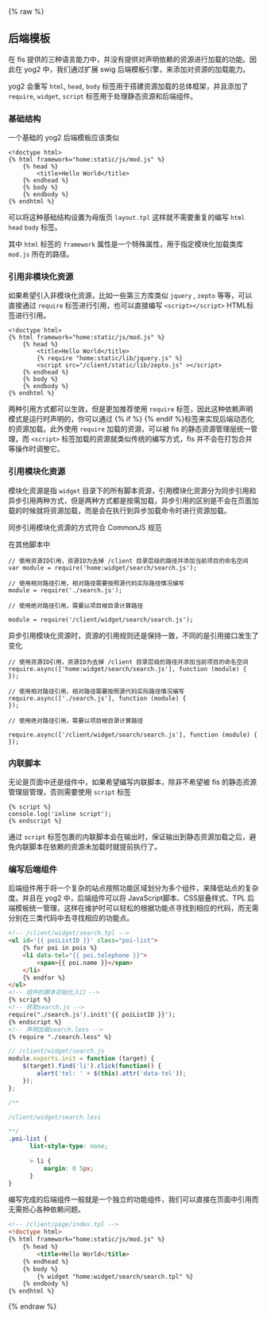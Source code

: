 ---
---
{% raw %}

## 后端模板

在 fis 提供的三种语言能力中，并没有提供对声明依赖的资源进行加载的功能。因此在 yog2 中，我们通过扩展 swig 后端模板引擎，来添加对资源的加载能力。

yog2 会重写 `html`,  `head`,  `body` 标签用于搭建资源加载的总体框架，并且添加了 `require`,  `widget`,  `script` 标签用于处理静态资源和后端组件。

### 基础结构

一个基础的 yog2 后端模板应该类似

```
<!doctype html>
{% html framework="home:static/js/mod.js" %}
    {% head %}
        <title>Hello World</title>
    {% endhead %}
    {% body %}
    {% endbody %}
{% endhtml %}
```

可以将这种基础结构设置为母版页 `layout.tpl` 这样就不需要重复的编写 `html` `head` `body` 标签。

其中 `html` 标签的 `framework` 属性是一个特殊属性，用于指定模块化加载类库 `mod.js` 所在的路径。

### 引用非模块化资源

如果希望引入非模块化资源，比如一些第三方库类似 `jquery` , `zepto` 等等，可以直接通过 `require` 标签进行引用，也可以直接编写 `<script></script>` HTML标签进行引用。

```
<!doctype html>
{% html framework="home:static/js/mod.js" %}
    {% head %}
        <title>Hello World</title>
        {% require "home:static/lib/jquery.js" %}
        <script src="/client/static/lib/zepto.js" ></script>
    {% endhead %}
    {% body %}
    {% endbody %}
{% endhtml %}
```

两种引用方式都可以生效，但是更加推荐使用 `require` 标签，因此这种依赖声明模式是运行时声明的，你可以通过 {% if %} {% endif %}标签来实现后端动态化的资源加载。此外使用 `require` 加载的资源，可以被 fis 的静态资源管理层统一管理，而 `<script>` 标签加载的资源就类似传统的编写方式，fis 并不会在打包合并等操作时调整它。

### 引用模块化资源

模块化资源是指 `widget` 目录下的所有脚本资源，引用模块化资源分为同步引用和异步引用两种方式，但是两种方式都是按需加载，异步引用的区别是不会在页面加载的时候就将资源加载，而是会在执行到异步加载命令时进行资源加载。

同步引用模块化资源的方式符合 CommonJS 规范

在其他脚本中

```
// 使用资源ID引用，资源ID为去掉 /client 目录层级的路径并添加当前项目的命名空间
var module = require('home:widget/search/search.js');

// 使用相对路径引用，相对路径需要按照源代码实际路径情况编写
module = require('./search.js');

// 使用绝对路径引用，需要以项目根目录计算路径

module = require('/client/widget/search/search.js');
```

异步引用模块化资源时，资源的引用规则还是保持一致，不同的是引用接口发生了变化

```
// 使用资源ID引用，资源ID为去掉 /client 目录层级的路径并添加当前项目的命名空间
require.async(['home:widget/search/search.js'], function (module) {
});

// 使用相对路径引用，相对路径需要按照源代码实际路径情况编写
require.async(['./search.js'], function (module) {
});

// 使用绝对路径引用，需要以项目根目录计算路径

require.async(['/client/widget/search/search.js'], function (module) {
});
```

### 内联脚本

无论是页面中还是组件中，如果希望编写内联脚本，除非不希望被 fis 的静态资源管理层管理，否则需要使用 `script` 标签

```
{% script %}
console.log('inline script');
{% endscript %}
```

通过 `script` 标签包裹的内联脚本会在输出时，保证输出到静态资源加载之后，避免内联脚本在依赖的资源未加载时就提前执行了。

### 编写后端组件

后端组件用于将一个复杂的站点按照功能区域划分为多个组件，来降低站点的复杂度。并且在 yog2 中，后端组件可以将 JavaScript脚本、CSS层叠样式、TPL 后端模板统一管理，这样在维护时可以轻松的根据功能点寻找到相应的代码，而无需分别在三类代码中去寻找相应的功能点。

```html
<!-- /client/widget/search.tpl -->
<ul id='{{ poiListID }}' class="poi-list">
    {% for poi in pois %}
    <li data-tel="{{ poi.telephone }}">
        <span>{{ poi.name }}</span>
    </li>
    {% endfor %}
</ul>
<!-- 组件的脚本初始化入口 -->
{% script %}
<!-- 获取search.js -->
require("./search.js').init('{{ poiListID }}');
{% endscript %}
<!-- 声明加载search.less -->
{% require "./search.less" %}
```

```javascript
// /client/widget/search.js
module.exports.init = function (target) {
    $(target).find('li').click(function() {
        alert('tel: ' + $(this).attr('data-tel'));
    });
};
```

```css
/**

/client/widget/search.less

**/
.poi-list {
      list-style-type: none;
      
      > li {
          margin: 0 5px;
      }
}
```

编写完成的后端组件一般就是一个独立的功能组件，我们可以直接在页面中引用而无需担心各种依赖问题。

```html
<!-- /client/page/index.tpl -->
<!doctype html>
{% html framework="home:static/js/mod.js" %}
    {% head %}
        <title>Hello World</title>
    {% endhead %}
    {% body %}
        {% widget "home:widget/search/search.tpl" %}
    {% endbody %}
{% endhtml %}
```

{% endraw %}
